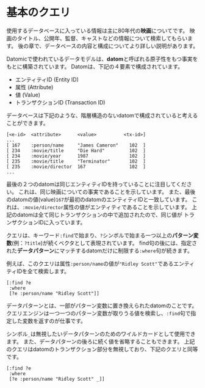 # 基本のクエリ

使用するデータベースに入っている情報は主に80年代の**映画**についてです。
映画のタイトル、公開年、監督、キャストなどの情報について検索してもらいます。
後の章で、データベースの内容と構成についてより詳しい説明があります。

Datomicで使われているデータモデルは、**datom**と呼ばれる原子性をもつ事実をもとに構築されています。
Datomは、下記の４要素で構成されています。

* エンティティID (Entity ID)
* 属性 (Attribute)
* 値 (Value)
* トランザクションID (Transaction ID)

データベースは下記のような、階層構造のないdatomで構成されていると考えることができます。

    [<e-id>  <attribute>      <value>          <tx-id>]
    ...
    [ 167    :person/name     "James Cameron"    102  ]
    [ 234    :movie/title     "Die Hard"         102  ]
    [ 234    :movie/year      1987               102  ]
    [ 235    :movie/title     "Terminator"       102  ]
    [ 235    :movie/director  167                102  ]
    ...

最後の２つのdatomは同じエンティティIDを持っていることに注目してください。
これは、同じ映画についての事実であることを示しています。
また、最後のdatomの値(value)`167`が最初のdatomのエンティティIDと一致しています。
これは、`:movie/director`属性の値がエンティティであることを示しています。
上記のdatomは全て同じトランザクションの中で追加されたので、同じ値が
トランザクションIDに入っています。

クエリは、キーワード`:find`で始まり、`?`シンボルで始まる一つ以上の**パターン変数**(例：`?title`)が続くベクタとして表現されています。
find句の後には、指定された**データパターン**にマッチするdatomだけに制限する`:where`句が続きます。

例えば、このクエリは属性`:person/name`の値が`"Ridley Scott"`であるエンティティIDを全て検索します。

    [:find ?e
     :where
     [?e :person/name "Ridley Scott"]]


データパターンとは、一部がパターン変数に置き換えられたdatomのことです。
クエリエンジンは一つ一つのパターン変数が取りうる値を検索し、`:find`句で指定した変数を返すのが仕事です。

シンボル`_`は無視したいデータパターンのためのワイルドカードとして使用できます。
また、データパターンの後ろに続く値を省略することもできます。
上記のクエリはdatomのトランザクション部分を無視しており、下記のクエリと同等です。


    [:find ?e
     :where
     [?e :person/name "Ridley Scott" _]]
